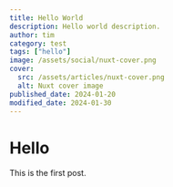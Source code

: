 ```yaml
---
title: Hello World
description: Hello world description.
author: tim
category: test
tags: ["hello"]
image: /assets/social/nuxt-cover.png
cover:
  src: /assets/articles/nuxt-cover.png
  alt: Nuxt cover image
published_date: 2024-01-20
modified_date: 2024-01-30
---
```


# Hello

This is the first post.
